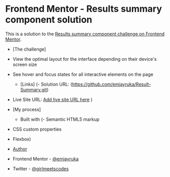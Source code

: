 # Frontend Mentor - Results summary component solution

This is a solution to the [Results summary component challenge on Frontend Mentor](https://www.frontendmentor.io/challenges/results-summary-component-CE_K6s0maV). 


 - [The challenge]
 - View the optimal layout for the interface depending on their device's screen size
- See hover and focus states for all interactive elements on the page
  
  - [Links]
  (- Solution URL: (https://github.com/emjayruka/Result-Summary.git)
- Live Site URL: [Add live site URL here](emjayruka-result-summary.netlify.app)
)

- [My process]
  - Built with 
(- Semantic HTML5 markup
- CSS custom properties
- Flexbox)
  
- [Author](#author)
- Frontend Mentor - [@emjayruka](https://www.frontendmentor.io/profile/emjayruka)
- Twitter - [@girlmeetscodes](https://www.twitter.com/girlmeetscodes)
